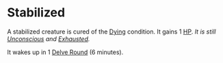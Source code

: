 # Stabilized

A stabilized creature is cured of the [Dying](Dying.md) condition. It gains 1 [HP](../../Player%20Characters/Derived%20Statistics/Health%20Points.md).
*It is still [Unconscious](Unconscious.md) and [Exhausted](Exhausted.md).*

It wakes up in 1 [Delve Round](../Core%20Procedures/Round.md#Delve%20Round) (6 minutes).
